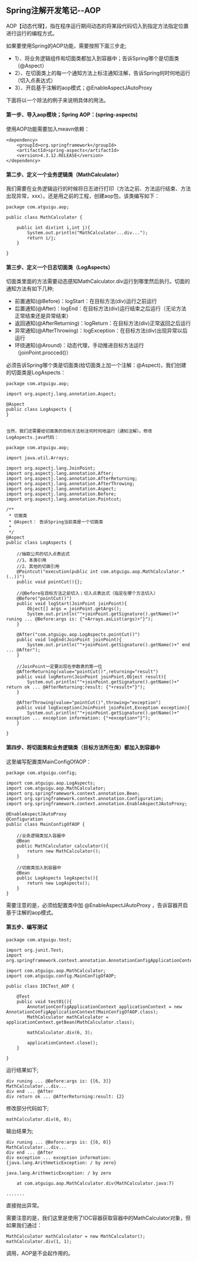 ## Spring注解开发笔记--AOP

AOP【动态代理】，指在程序运行期间动态的将某段代码切入到指定方法指定位置进行运行的编程方式。

如果要使用Spring的AOP功能，需要按照下面三步走;

- 1）、将业务逻辑组件和切面类都加入到容器中；告诉Spring哪个是切面类（@Aspect）
- 2）、在切面类上的每一个通知方法上标注通知注解，告诉Spring何时何地运行（切入点表达式）
- 3）、开启基于注解的aop模式；@EnableAspectJAutoProxy

下面将以一个除法的例子来说明具体的用法。

#### 第一步、导入aop模块；Spring AOP：(spring-aspects)

使用AOP功能需要加入meavn依赖：

	<dependency>
		<groupId>org.springframework</groupId>
		<artifactId>spring-aspects</artifactId>
		<version>4.3.12.RELEASE</version>
	</dependency>


#### 第二步、定义一个业务逻辑类（MathCalculator）

我们需要在业务逻辑运行的时候将日志进行打印（方法之前、方法运行结束、方法出现异常，xxx）。还是用之前的工程，创建aop包，该类编写如下：

	package com.atguigu.aop;
	
	public class MathCalculator {
		
		public int div(int i,int j){
			System.out.println("MathCalculator...div...");
			return i/j;	
		}
	
	}

#### 第三步、定义一个日志切面类（LogAspects）

切面类里面的方法需要动态感知MathCalculator.div运行到哪里然后执行。切面的通知方法有如下几种;

- 前置通知(@Before)：logStart：在目标方法(div)运行之前运行
- 后置通知(@After)：logEnd：在目标方法(div)运行结束之后运行（无论方法正常结束还是异常结束）
- 返回通知(@AfterReturning)：logReturn：在目标方法(div)正常返回之后运行
- 异常通知(@AfterThrowing)：logException：在目标方法(div)出现异常以后运行
- 环绕通知(@Around)：动态代理，手动推进目标方法运行（joinPoint.procced()）

必须告诉Spring哪个类是切面类(给切面类上加一个注解：@Aspect)，我们创建的切面类是LogAspects：

	package com.atguigu.aop;
	
	import org.aspectj.lang.annotation.Aspect;
	
	@Aspect
	public class LogAspects {
	}

	
	当然，我们还需要给切面类的目标方法标注何时何地运行（通知注解）。修改LogAspects.java代码：
	
	package com.atguigu.aop;
	
	import java.util.Arrays;
	
	import org.aspectj.lang.JoinPoint;
	import org.aspectj.lang.annotation.After;
	import org.aspectj.lang.annotation.AfterReturning;
	import org.aspectj.lang.annotation.AfterThrowing;
	import org.aspectj.lang.annotation.Aspect;
	import org.aspectj.lang.annotation.Before;
	import org.aspectj.lang.annotation.Pointcut;
	
	/**
	 * 切面类
	 * @Aspect： 告诉Spring当前类是一个切面类
	 *
	 */
	@Aspect
	public class LogAspects {
	
	    //抽取公共的切入点表达式
	    //1、本类引用
	    //2、其他的切面引用
	    @Pointcut("execution(public int com.atguigu.aop.MathCalculator.*(..))")
	    public void pointCut(){};
	
	    //@Before在目标方法之前切入；切入点表达式（指定在哪个方法切入）
	    @Before("pointCut()")
	    public void logStart(JoinPoint joinPoint){
	        Object[] args = joinPoint.getArgs();
	        System.out.println(""+joinPoint.getSignature().getName()+" runing ... @Before:args is: {"+Arrays.asList(args)+"}");
	    }
	
	    @After("com.atguigu.aop.LogAspects.pointCut()")
	    public void logEnd(JoinPoint joinPoint){
	        System.out.println(""+joinPoint.getSignature().getName()+" end ... @After");
	    }
	
	    //JoinPoint一定要出现在参数表的第一位
	    @AfterReturning(value="pointCut()",returning="result")
	    public void logReturn(JoinPoint joinPoint,Object result){
	        System.out.println(""+joinPoint.getSignature().getName()+" return ok ... @AfterReturning:result: {"+result+"}");
	    }
	
	    @AfterThrowing(value="pointCut()",throwing="exception")
	    public void logException(JoinPoint joinPoint,Exception exception){
	        System.out.println(""+joinPoint.getSignature().getName()+" exception ... exception information: {"+exception+"}");
	    }
	
	}


#### 第四步、将切面类和业务逻辑类（目标方法所在类）都加入到容器中

这里编写配置类MainConfigOfAOP：

	package com.atguigu.config;
	
	import com.atguigu.aop.LogAspects;
	import com.atguigu.aop.MathCalculator;
	import org.springframework.context.annotation.Bean;
	import org.springframework.context.annotation.Configuration;
	import org.springframework.context.annotation.EnableAspectJAutoProxy;
	
	@EnableAspectJAutoProxy
	@Configuration
	public class MainConfigOfAOP {
	
	    //业务逻辑类加入容器中
	    @Bean
	    public MathCalculator calculator(){
	        return new MathCalculator();
	    }
	
	    //切面类加入到容器中
	    @Bean
	    public LogAspects logAspects(){
	        return new LogAspects();
	    }
	}

需要注意的是，必须给配置类中加 @EnableAspectJAutoProxy ，告诉容器开启基于注解的aop模式。

#### 第五步、编写测试

	package com.atguigu.test;
	
	import org.junit.Test;
	import org.springframework.context.annotation.AnnotationConfigApplicationContext;
	
	import com.atguigu.aop.MathCalculator;
	import com.atguigu.config.MainConfigOfAOP;
	
	public class IOCTest_AOP {
	
	    @Test
	    public void test01(){
	        AnnotationConfigApplicationContext applicationContext = new AnnotationConfigApplicationContext(MainConfigOfAOP.class);
	        MathCalculator mathCalculator = applicationContext.getBean(MathCalculator.class);
	
	        mathCalculator.div(6, 3);
	
	        applicationContext.close();
	    }
	
	}

运行结果如下;

	div runing ... @Before:args is: {[6, 3]}
	MathCalculator...div...
	div end ... @After
	div return ok ... @AfterReturning:result: {2}

修改部分代码如下;

	mathCalculator.div(6, 0);

输出结果为;

	div runing ... @Before:args is: {[6, 0]}
	MathCalculator...div...
	div end ... @After
	div exception ... exception information: {java.lang.ArithmeticException: / by zero}
	
	java.lang.ArithmeticException: / by zero
	
		at com.atguigu.aop.MathCalculator.div(MathCalculator.java:7)
	
	.......

直接抛出异常。

需要注意的是，我们这里是使用了IOC容器获取容器中的MathCalculator对象，但如果我们通过：

	MathCalculator mathCalculator = new MathCalculator();
	mathCalculator.div(1, 1);

调用，AOP是不会起作用的。